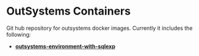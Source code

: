 # OutSystems Containers
Git hub repository for outsystems docker images. Currently it includes the following:

- __[outsystems-environment-with-sqlexp](outsystems-environment-with-sqlexp/)__
